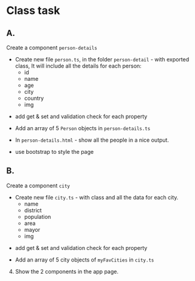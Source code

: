 # Class task

## A.

Create a component `person-details`

- Create new file `person.ts`, in the folder `person-detail` - with exported class,
  It will include all the details for each person:
  - id
  - name
  - age
  - city
  - country
  - img

* add get & set and validation check for each property

* Add an array of 5 `Person` objects in `person-details.ts`

* In `person-details.html` - show all the people in a nice output.

* use bootstrap to style the page

## B.

Create a component `city`

- Create new file `city.ts` - with class and all the data for each city.
  - name
  - district
  - population
  - area
  - mayor
  - img

* add get & set and validation check for each property

- Add an array of 5 city objects of `myFavCities` in `city.ts`

4. Show the 2 components in the app page.
